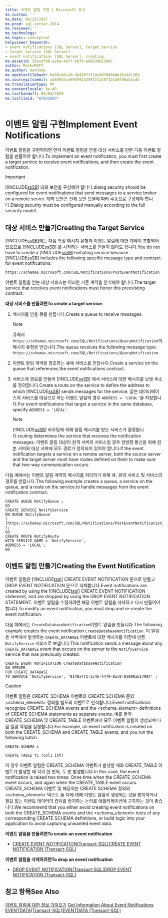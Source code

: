 ```yaml
---
title: 이벤트 알림 구현 | Microsoft 문서
ms.custom: ''
ms.date: 06/13/2017
ms.prod: sql-server-2014
ms.reviewer: ''
ms.technology: ''
ms.topic: conceptual
helpviewer_keywords:
- event notifications [SQL Server], target service
- target service [SQL Server]
- event notifications [SQL Server], creating
ms.assetid: 29ac8f68-a28a-4a77-b67b-a8663001308c
author: MashaMSFT
ms.author: mathoma
ms.openlocfilehash: 6a89c66ca5c3b420fff14c087bd604b16c641369
ms.sourcegitcommit: ad4d92dce894592a259721a1571b1d8736abacdb
ms.translationtype: MT
ms.contentlocale: ko-KR
ms.lasthandoff: 08/04/2020
ms.locfileid: "87651603"
---
```

# <a name="implement-event-notifications"></a><span data-ttu-id="b8a10-102">이벤트 알림 구현</span><span class="sxs-lookup"><span data-stu-id="b8a10-102">Implement Event Notifications</span></span>
  <span data-ttu-id="b8a10-103">이벤트 알림을 구현하려면 먼저 이벤트 알림을 받을 대상 서비스를 만든 다음 이벤트 알림을 만들어야 합니다.</span><span class="sxs-lookup"><span data-stu-id="b8a10-103">To implement an event notification, you must first create a target service to receive event notifications, and then create the event notification.</span></span>  
  
> [!IMPORTANT]  
>  [!INCLUDE[ssSB](../../includes/sssb-md.md)] <span data-ttu-id="b8a10-104">대화 보안을 구성해야 합니다.</span><span class="sxs-lookup"><span data-stu-id="b8a10-104">dialog security should be configured for event notifications that send messages to a service broker on a remote server.</span></span> <span data-ttu-id="b8a10-105">대화 보안은 전체 보안 모델에 따라 수동으로 구성해야 합니다.</span><span class="sxs-lookup"><span data-stu-id="b8a10-105">Dialog security must be configured manually according to the full security model.</span></span>  
  
## <a name="creating-the-target-service"></a><span data-ttu-id="b8a10-106">대상 서비스 만들기</span><span class="sxs-lookup"><span data-stu-id="b8a10-106">Creating the Target Service</span></span>  
 <span data-ttu-id="b8a10-107">[!INCLUDE[ssSB](../../includes/sssb-md.md)]에는 다음 특정 메시지 유형과 이벤트 알림에 대한 계약이 포함되어 있으므로 [!INCLUDE[ssSB](../../includes/sssb-md.md)] 를 시작하는 서비스를 만들지 않아도 됩니다.</span><span class="sxs-lookup"><span data-stu-id="b8a10-107">You do not have to create a [!INCLUDE[ssSB](../../includes/sssb-md.md)]-initiating service because [!INCLUDE[ssSB](../../includes/sssb-md.md)] includes the following specific message type and contract for event notifications:</span></span>  
  
```  
https://schemas.microsoft.com/SQL/Notifications/PostEventNotification  
```  
  
 <span data-ttu-id="b8a10-108">이벤트 알림을 받는 대상 서비스는 이러한 기존 계약을 인식해야 합니다.</span><span class="sxs-lookup"><span data-stu-id="b8a10-108">The target service that receives event notifications must honor this preexisting contract.</span></span>  
  
 <span data-ttu-id="b8a10-109">**대상 서비스를 만들려면**</span><span class="sxs-lookup"><span data-stu-id="b8a10-109">**To create a target service**:</span></span>  
  
1.  <span data-ttu-id="b8a10-110">메시지를 받을 큐를 만듭니다.</span><span class="sxs-lookup"><span data-stu-id="b8a10-110">Create a queue to receive messages.</span></span>  
  
    > [!NOTE]  
    >  <span data-ttu-id="b8a10-111">큐에서 `https://schemas.microsoft.com/SQL/Notifications/QueryNotification`의 메시지 유형을 받습니다.</span><span class="sxs-lookup"><span data-stu-id="b8a10-111">The queue receives the following message type: `https://schemas.microsoft.com/SQL/Notifications/QueryNotification`.</span></span>  
  
2.  <span data-ttu-id="b8a10-112">이벤트 알림 계약을 참조하는 큐에 서비스를 만듭니다.</span><span class="sxs-lookup"><span data-stu-id="b8a10-112">Create a service on the queue that references the event notifications contract.</span></span>  
  
3.  <span data-ttu-id="b8a10-113">서비스에 경로를 만들어 [!INCLUDE[ssSB](../../includes/sssb-md.md)] 에서 서비스에 대한 메시지를 보낼 주소를 정의합니다.</span><span class="sxs-lookup"><span data-stu-id="b8a10-113">Create a route on the service to define the address to which [!INCLUDE[ssSB](../../includes/sssb-md.md)] sends messages for the service.</span></span> <span data-ttu-id="b8a10-114">같은 데이터베이스의 서비스를 대상으로 하는 이벤트 알림의 경우 `ADDRESS = 'LOCAL'`을 지정합니다.</span><span class="sxs-lookup"><span data-stu-id="b8a10-114">For event notifications that target a service in the same database, specify `ADDRESS = 'LOCAL'`.</span></span>  
  
    > [!NOTE]  
    >  [!INCLUDE[ssSB](../../includes/sssb-md.md)] <span data-ttu-id="b8a10-115">라우팅에 의해 알림 메시지를 받는 서비스가 결정됩니다.</span><span class="sxs-lookup"><span data-stu-id="b8a10-115">routing determines the service that receives the notification messages.</span></span> <span data-ttu-id="b8a10-116">이벤트 알림 대상이 원격 서버의 서비스일 경우 양방향 통신을 위해 원본 서버와 대상 서버에 모두 경로가 정의되어 있어야 합니다.</span><span class="sxs-lookup"><span data-stu-id="b8a10-116">If the event notification targets a service on a remote server, both the source server and the target server must have routes defined on them to make sure that two-way communication occurs.</span></span>  
  
 <span data-ttu-id="b8a10-117">다음 예에서는 이벤트 알림 계약의 메시지를 처리하기 위해 큐, 큐의 서비스 및 서비스의 경로를 만듭니다.</span><span class="sxs-lookup"><span data-stu-id="b8a10-117">The following example creates a queue, a service on the queue, and a route on the service to handle messages from the event notification contract.</span></span>  
  
```  
CREATE QUEUE NotifyQueue ;  
GO  
CREATE SERVICE NotifyService  
ON QUEUE NotifyQueue  
(  
[https://schemas.microsoft.com/SQL/Notifications/PostEventNotification]  
);  
GO  
CREATE ROUTE NotifyRoute  
WITH SERVICE_NAME = 'NotifyService',  
ADDRESS = 'LOCAL';  
GO  
```  
  
## <a name="creating-the-event-notification"></a><span data-ttu-id="b8a10-118">이벤트 알림 만들기</span><span class="sxs-lookup"><span data-stu-id="b8a10-118">Creating the Event Notification</span></span>  
 <span data-ttu-id="b8a10-119">이벤트 알림은 [!INCLUDE[tsql](../../includes/tsql-md.md)] CREATE EVENT NOTIFICATION 문으로 만들고 DROP EVENT NOTIFICATION 문으로 삭제합니다.</span><span class="sxs-lookup"><span data-stu-id="b8a10-119">Event notifications are created by using the [!INCLUDE[tsql](../../includes/tsql-md.md)] CREATE EVENT NOTIFICATION statement, and are dropped by using the DROP EVENT NOTIFICATION STATEMENT.</span></span> <span data-ttu-id="b8a10-120">이벤트 알림을 수정하려면 해당 이벤트 알림을 삭제하고 다시 만들어야 합니다.</span><span class="sxs-lookup"><span data-stu-id="b8a10-120">To modify an event notification, you must drop and re-create the event notification.</span></span>  
  
 <span data-ttu-id="b8a10-121">다음 예에서는 `CreateDatabaseNotification`이벤트 알림을 만듭니다.</span><span class="sxs-lookup"><span data-stu-id="b8a10-121">The following example creates the event notification `CreateDatabaseNotification`.</span></span> <span data-ttu-id="b8a10-122">이 알림은 서버에서 발생하는 `CREATE_DATABASE` 이벤트에 대한 메시지를 이전에 만든 `NotifyService` 서비스로 보냅니다.</span><span class="sxs-lookup"><span data-stu-id="b8a10-122">This notification sends a message about any `CREATE_DATABASE` event that occurs on the server to the `NotifyService` service that was previously created.</span></span>  
  
```  
CREATE EVENT NOTIFICATION CreateDatabaseNotification  
ON SERVER  
FOR CREATE_DATABASE  
TO SERVICE 'NotifyService', '8140a771-3c4b-4479-8ac0-81008ab17984' ;  
```  
  
> [!CAUTION]  
>  <span data-ttu-id="b8a10-123">이벤트 알림은 CREATE_SCHEMA 이벤트와 CREATE SCHEMA 문의 <schema_element> 정의를 별도의 이벤트로 인식합니다.</span><span class="sxs-lookup"><span data-stu-id="b8a10-123">Event notifications recognize CREATE_SCHEMA events and the <schema_element> definitions of CREATE SCHEMA statements as separate events.</span></span> <span data-ttu-id="b8a10-124">예를 들어 CREATE_SCHEMA 및 CREATE_TABLE 이벤트에서 모두 이벤트 알림이 생성되며 다음 일괄 작업을 실행합니다.</span><span class="sxs-lookup"><span data-stu-id="b8a10-124">For example, an event notification is created on both the CREATE_SCHEMA and CREATE_TABLE events, and you run the following batch.</span></span>  
>   
>  `CREATE SCHEMA s`  
>   
>  `CREATE TABLE t1 (col1 int)`  
>   
>  <span data-ttu-id="b8a10-125">이 경우 이벤트 알림은 CREATE_SCHEMA 이벤트가 발생할 때와 CREATE_TABLE 이벤트가 발생할 때 각각 한 번씩, 두 번 발생합니다.</span><span class="sxs-lookup"><span data-stu-id="b8a10-125">In this case, the event notification is raised two times: Onne time when the CREATE_SCHEMA event occurs, and again when the CREATE_TABLE event occurs.</span></span> <span data-ttu-id="b8a10-126">CREATE_SCHEMA 이벤트 및 해당하는 CREATE SCHEMA 정의의 &lt;schema_element&gt; 텍스트 둘 다에 대해 이벤트 알림이 생성되는 것을 방지하거나 필요 없는 이벤트 데이터의 캡처를 방지하는 논리를 애플리케이션에 구축하는 것이 좋습니다.</span><span class="sxs-lookup"><span data-stu-id="b8a10-126">We recommend that you either avoid creating event notifications on both the CREATE_SCHEMA events and the <schema_element> texts of any corresponding CREATE SCHEMA definitions, or build logic into your application to avoid capturing unwanted event data.</span></span>  
  
 <span data-ttu-id="b8a10-127">**이벤트 알림을 만들려면**</span><span class="sxs-lookup"><span data-stu-id="b8a10-127">**To create an event notification**</span></span>  
  
-   [<span data-ttu-id="b8a10-128">CREATE EVENT NOTIFICATION&#40;Transact-SQL&#41;</span><span class="sxs-lookup"><span data-stu-id="b8a10-128">CREATE EVENT NOTIFICATION &#40;Transact-SQL&#41;</span></span>](/sql/t-sql/statements/create-event-notification-transact-sql)  
  
 <span data-ttu-id="b8a10-129">**이벤트 알림을 삭제하려면**</span><span class="sxs-lookup"><span data-stu-id="b8a10-129">**To drop an event notification**</span></span>  
  
-   [<span data-ttu-id="b8a10-130">DROP EVENT NOTIFICATION&#40;Transact-SQL&#41;</span><span class="sxs-lookup"><span data-stu-id="b8a10-130">DROP EVENT NOTIFICATION &#40;Transact-SQL&#41;</span></span>](/sql/t-sql/statements/drop-event-notification-transact-sql)  
  
## <a name="see-also"></a><span data-ttu-id="b8a10-131">참고 항목</span><span class="sxs-lookup"><span data-stu-id="b8a10-131">See Also</span></span>  
 <span data-ttu-id="b8a10-132">[이벤트 알림에 대한 정보 가져오기](event-notifications.md) </span><span class="sxs-lookup"><span data-stu-id="b8a10-132">[Get Information About Event Notifications](event-notifications.md) </span></span>  
 [<span data-ttu-id="b8a10-133">EVENTDATA&#40;Transact-SQL&#41;</span><span class="sxs-lookup"><span data-stu-id="b8a10-133">EVENTDATA &#40;Transact-SQL&#41;</span></span>](/sql/t-sql/functions/eventdata-transact-sql)  
  
  
